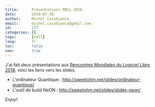 ```yaml
---
title:      Présentations RMLL 2018
date:       2018-07-30
author:     Michel Casabianca
email:      michel.casabianca@gmail.com
id:         177
categories: []
tags:       [rmll]
lang:       fr
toc:        false
new:        true
---
```


J'ai fait deux présentations aux [Rencontres Mondiales du Logiciel Libre 2018](https://2018.rmll.info/), voici les liens vers les slides.

<!--more-->

- L'ordinateur Quantique : <http://sweetohm.net/slides/ordinateur-quantique/>
- L'outil de build NeON : <http://sweetohm.net/slides/slides-neon/>

*Enjoy!*

